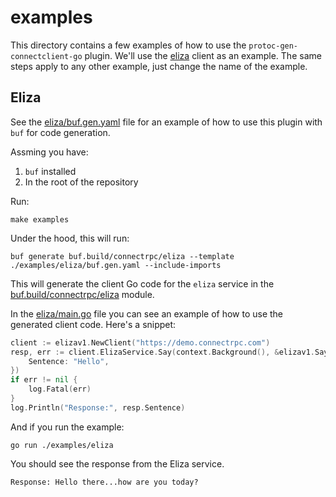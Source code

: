 # examples

This directory contains a few examples of how to use the `protoc-gen-connectclient-go` plugin. We'll
use the [eliza](#eliza) client as an example. The same steps apply to any other example, just change
the name of the example.

## Eliza

See the [eliza/buf.gen.yaml](eliza/buf.gen.yaml) file for an example of how to use this plugin with
`buf` for code generation.

Assming you have:

1. `buf` installed
2. In the root of the repository

Run:

```shell
make examples
```

Under the hood, this will run:

```shell
buf generate buf.build/connectrpc/eliza --template ./examples/eliza/buf.gen.yaml --include-imports
```

This will generate the client Go code for the `eliza` service in the
[buf.build/connectrpc/eliza](https://buf.build/connectrpc/eliza) module.

In the [eliza/main.go](eliza/main.go) file you can see an example of how to use the generated client
code. Here's a snippet:

```go
client := elizav1.NewClient("https://demo.connectrpc.com")
resp, err := client.ElizaService.Say(context.Background(), &elizav1.SayRequest{
	Sentence: "Hello",
})
if err != nil {
	log.Fatal(err)
}
log.Println("Response:", resp.Sentence)
```

And if you run the example:

```shell
go run ./examples/eliza
```

You should see the response from the Eliza service.

```
Response: Hello there...how are you today?
```
